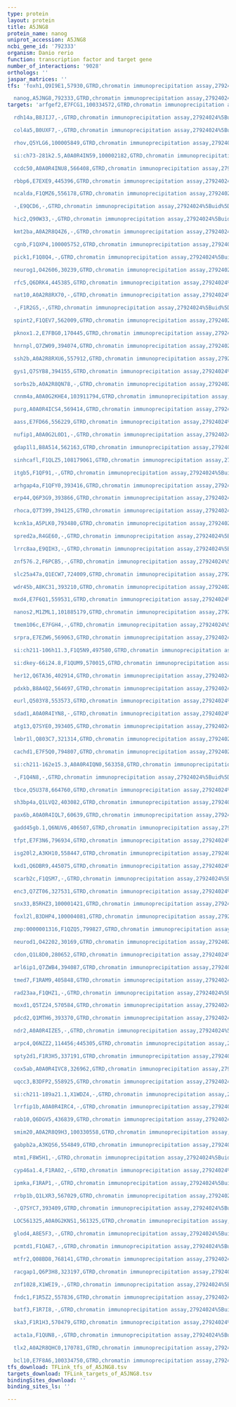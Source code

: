 ```yaml
---
type: protein
layout: protein
title: A5JNG8
protein_name: nanog
uniprot_accession: A5JNG8
ncbi_gene_id: '792333'
organism: Danio rerio
function: transcription factor and target gene
number_of_interactions: '9028'
orthologs: ''
jaspar_matrices: ''
tfs: 'foxh1,Q9I9E1,57930,GTRD,chromatin immunoprecipitation assay,27924024%5Buid%5D,No

  nanog,A5JNG8,792333,GTRD,chromatin immunoprecipitation assay,27924024%5Buid%5D,No'
targets: 'arfgef2,E7FCG1,100334572,GTRD,chromatin immunoprecipitation assay,27924024%5Buid%5D,No

  rdh14a,B8JIJ7,-,GTRD,chromatin immunoprecipitation assay,27924024%5Buid%5D,No

  col4a5,B0UXF7,-,GTRD,chromatin immunoprecipitation assay,27924024%5Buid%5D,No

  rhov,Q5YLG6,100005849,GTRD,chromatin immunoprecipitation assay,27924024%5Buid%5D,No

  si:ch73-281k2.5,A0A0R4IN59,100002182,GTRD,chromatin immunoprecipitation assay,27924024%5Buid%5D,No

  ccdc50,A0A0R4INU8,566408,GTRD,chromatin immunoprecipitation assay,27924024%5Buid%5D,No

  rbbp6,E7EXE9,445396,GTRD,chromatin immunoprecipitation assay,27924024%5Buid%5D,No

  ncalda,F1QMZ6,556178,GTRD,chromatin immunoprecipitation assay,27924024%5Buid%5D,No

  -,E9QCD6,-,GTRD,chromatin immunoprecipitation assay,27924024%5Buid%5D,No

  hic2,Q90W33,-,GTRD,chromatin immunoprecipitation assay,27924024%5Buid%5D,No

  kmt2ba,A0A2R8Q4Z6,-,GTRD,chromatin immunoprecipitation assay,27924024%5Buid%5D,No

  cgnb,F1QXP4,100005752,GTRD,chromatin immunoprecipitation assay,27924024%5Buid%5D,No

  pick1,F1Q8Q4,-,GTRD,chromatin immunoprecipitation assay,27924024%5Buid%5D,No

  neurog1,O42606,30239,GTRD,chromatin immunoprecipitation assay,27924024%5Buid%5D,No

  rfc5,Q6DRK4,445385,GTRD,chromatin immunoprecipitation assay,27924024%5Buid%5D,No

  nat10,A0A2R8RX70,-,GTRD,chromatin immunoprecipitation assay,27924024%5Buid%5D,No

  -,F1R2G5,-,GTRD,chromatin immunoprecipitation assay,27924024%5Buid%5D,No

  spint2,F1QEV7,562009,GTRD,chromatin immunoprecipitation assay,27924024%5Buid%5D,No

  pknox1.2,E7FBG0,170445,GTRD,chromatin immunoprecipitation assay,27924024%5Buid%5D,No

  hnrnpl,Q7ZW09,394074,GTRD,chromatin immunoprecipitation assay,27924024%5Buid%5D,No

  ssh2b,A0A2R8RXU6,557912,GTRD,chromatin immunoprecipitation assay,27924024%5Buid%5D,No

  gys1,Q7SYB8,394155,GTRD,chromatin immunoprecipitation assay,27924024%5Buid%5D,No

  sorbs2b,A0A2R8QN78,-,GTRD,chromatin immunoprecipitation assay,27924024%5Buid%5D,No

  cnnm4a,A0A0G2KHE4,103911794,GTRD,chromatin immunoprecipitation assay,27924024%5Buid%5D,No

  purg,A0A0R4ICS4,569414,GTRD,chromatin immunoprecipitation assay,27924024%5Buid%5D,No

  aass,E7FD66,556229,GTRD,chromatin immunoprecipitation assay,27924024%5Buid%5D,No

  nufip1,A0A0G2L0D1,-,GTRD,chromatin immunoprecipitation assay,27924024%5Buid%5D,No

  gdap1l1,B8A514,562163,GTRD,chromatin immunoprecipitation assay,27924024%5Buid%5D,No

  sinhcafl,F1QLZ5,108179061,GTRD,chromatin immunoprecipitation assay,27924024%5Buid%5D,No

  itgb5,F1QF91,-,GTRD,chromatin immunoprecipitation assay,27924024%5Buid%5D,No

  arhgap4a,F1QFY0,393416,GTRD,chromatin immunoprecipitation assay,27924024%5Buid%5D,No

  erp44,Q6P3G9,393866,GTRD,chromatin immunoprecipitation assay,27924024%5Buid%5D,No

  rhoca,Q7T399,394125,GTRD,chromatin immunoprecipitation assay,27924024%5Buid%5D,No

  kcnk1a,A5PLK0,793480,GTRD,chromatin immunoprecipitation assay,27924024%5Buid%5D,No

  spred2a,R4GE60,-,GTRD,chromatin immunoprecipitation assay,27924024%5Buid%5D,No

  lrrc8aa,E9QIH3,-,GTRD,chromatin immunoprecipitation assay,27924024%5Buid%5D,No

  znf576.2,F6PCB5,-,GTRD,chromatin immunoprecipitation assay,27924024%5Buid%5D,No

  slc25a47a,Q1ECW7,724009,GTRD,chromatin immunoprecipitation assay,27924024%5Buid%5D,No

  wdr45b,A8KC31,393210,GTRD,chromatin immunoprecipitation assay,27924024%5Buid%5D,No

  mxd4,E7F6Q1,559531,GTRD,chromatin immunoprecipitation assay,27924024%5Buid%5D,No

  nanos2,M1ZML1,101885179,GTRD,chromatin immunoprecipitation assay,27924024%5Buid%5D,No

  tmem106c,E7FGH4,-,GTRD,chromatin immunoprecipitation assay,27924024%5Buid%5D,No

  srpra,E7EZW6,569063,GTRD,chromatin immunoprecipitation assay,27924024%5Buid%5D,No

  si:ch211-106h11.3,F1Q5N9,497580,GTRD,chromatin immunoprecipitation assay,27924024%5Buid%5D,No

  si:dkey-66i24.8,F1QUM9,570015,GTRD,chromatin immunoprecipitation assay,27924024%5Buid%5D,No

  her12,Q6TA36,402914,GTRD,chromatin immunoprecipitation assay,27924024%5Buid%5D,No

  pdxkb,B8A4Q2,564697,GTRD,chromatin immunoprecipitation assay,27924024%5Buid%5D,No

  eurl,Q503Y8,553573,GTRD,chromatin immunoprecipitation assay,27924024%5Buid%5D,No

  sdad1,A0A0R4IYN8,-,GTRD,chromatin immunoprecipitation assay,27924024%5Buid%5D,No

  atg13,Q7SYE0,393405,GTRD,chromatin immunoprecipitation assay,27924024%5Buid%5D,No

  lmbr1l,Q803C7,321314,GTRD,chromatin immunoprecipitation assay,27924024%5Buid%5D,No

  cachd1,E7F5Q0,794807,GTRD,chromatin immunoprecipitation assay,27924024%5Buid%5D,No

  si:ch211-162e15.3,A0A0R4IQN0,563358,GTRD,chromatin immunoprecipitation assay,27924024%5Buid%5D,No

  -,F1Q4N8,-,GTRD,chromatin immunoprecipitation assay,27924024%5Buid%5D,No

  tbce,Q5U378,664760,GTRD,chromatin immunoprecipitation assay,27924024%5Buid%5D,No

  sh3bp4a,Q1LVQ2,403082,GTRD,chromatin immunoprecipitation assay,27924024%5Buid%5D,No

  pax6b,A0A0R4IQL7,60639,GTRD,chromatin immunoprecipitation assay,27924024%5Buid%5D,No

  gadd45gb.1,Q6NUV6,406507,GTRD,chromatin immunoprecipitation assay,27924024%5Buid%5D,No

  tfpt,E7F3N6,796934,GTRD,chromatin immunoprecipitation assay,27924024%5Buid%5D,No

  isg20l2,A3KH10,558447,GTRD,chromatin immunoprecipitation assay,27924024%5Buid%5D,No

  kxd1,Q6DBR9,445075,GTRD,chromatin immunoprecipitation assay,27924024%5Buid%5D,No

  scarb2c,F1QSM7,-,GTRD,chromatin immunoprecipitation assay,27924024%5Buid%5D,No

  enc3,Q7ZT06,327531,GTRD,chromatin immunoprecipitation assay,27924024%5Buid%5D,No

  snx33,B5RHZ3,100001421,GTRD,chromatin immunoprecipitation assay,27924024%5Buid%5D,No

  foxl2l,B3DHP4,100004081,GTRD,chromatin immunoprecipitation assay,27924024%5Buid%5D,No

  zmp:0000001316,F1QZQ5,799827,GTRD,chromatin immunoprecipitation assay,27924024%5Buid%5D,No

  neurod1,O42202,30169,GTRD,chromatin immunoprecipitation assay,27924024%5Buid%5D,No

  cdon,Q1L8D0,280652,GTRD,chromatin immunoprecipitation assay,27924024%5Buid%5D,No

  arl6ip1,Q7ZWB4,394087,GTRD,chromatin immunoprecipitation assay,27924024%5Buid%5D,No

  tmed7,F1RAM9,405848,GTRD,chromatin immunoprecipitation assay,27924024%5Buid%5D,No

  rad23aa,F1QHZ1,-,GTRD,chromatin immunoprecipitation assay,27924024%5Buid%5D,No

  moxd1,Q5TZ24,570584,GTRD,chromatin immunoprecipitation assay,27924024%5Buid%5D,No

  pdcd2,Q1MTH6,393370,GTRD,chromatin immunoprecipitation assay,27924024%5Buid%5D,No

  ndr2,A0A0R4IZE5,-,GTRD,chromatin immunoprecipitation assay,27924024%5Buid%5D,No

  arpc4,Q6NZZ2,114456;445305,GTRD,chromatin immunoprecipitation assay,27924024%5Buid%5D,No

  spty2d1,F1R3H5,337191,GTRD,chromatin immunoprecipitation assay,27924024%5Buid%5D,No

  cox5ab,A0A0R4IVC8,326962,GTRD,chromatin immunoprecipitation assay,27924024%5Buid%5D,No

  uqcc3,B3DFP2,558925,GTRD,chromatin immunoprecipitation assay,27924024%5Buid%5D,No

  si:ch211-189a21.1,X1WDZ4,-,GTRD,chromatin immunoprecipitation assay,27924024%5Buid%5D,No

  lrrfip1b,A0A0R4IRC4,-,GTRD,chromatin immunoprecipitation assay,27924024%5Buid%5D,No

  rab10,Q6DGV5,436839,GTRD,chromatin immunoprecipitation assay,27924024%5Buid%5D,No

  smim20,A0A2R8Q9H3,100330558,GTRD,chromatin immunoprecipitation assay,27924024%5Buid%5D,No

  gabpb2a,A3KQS6,554849,GTRD,chromatin immunoprecipitation assay,27924024%5Buid%5D,No

  mtm1,F8W5H1,-,GTRD,chromatin immunoprecipitation assay,27924024%5Buid%5D,No

  cyp46a1.4,F1RA02,-,GTRD,chromatin immunoprecipitation assay,27924024%5Buid%5D,No

  ipmka,F1RAP1,-,GTRD,chromatin immunoprecipitation assay,27924024%5Buid%5D,No

  rrbp1b,Q1LXR3,567029,GTRD,chromatin immunoprecipitation assay,27924024%5Buid%5D,No

  -,Q7SYC7,393409,GTRD,chromatin immunoprecipitation assay,27924024%5Buid%5D,No

  LOC561325,A0A0G2KNS1,561325,GTRD,chromatin immunoprecipitation assay,27924024%5Buid%5D,No

  glod4,A8E5F3,-,GTRD,chromatin immunoprecipitation assay,27924024%5Buid%5D,No

  pcmtd1,F1QAE7,-,GTRD,chromatin immunoprecipitation assay,27924024%5Buid%5D,No

  mtfr2,Q08BD8,768141,GTRD,chromatin immunoprecipitation assay,27924024%5Buid%5D,No

  racgap1,Q6P3H8,323197,GTRD,chromatin immunoprecipitation assay,27924024%5Buid%5D,No

  znf1028,X1WEI9,-,GTRD,chromatin immunoprecipitation assay,27924024%5Buid%5D,No

  fndc1,F1R5Z2,557836,GTRD,chromatin immunoprecipitation assay,27924024%5Buid%5D,No

  batf3,F1R7I8,-,GTRD,chromatin immunoprecipitation assay,27924024%5Buid%5D,No

  ska3,F1R1H3,570479,GTRD,chromatin immunoprecipitation assay,27924024%5Buid%5D,No

  acta1a,F1QUN8,-,GTRD,chromatin immunoprecipitation assay,27924024%5Buid%5D,No

  tlx2,A0A2R8QHC0,170781,GTRD,chromatin immunoprecipitation assay,27924024%5Buid%5D,No

  bcl10,E7F8A6,100334750,GTRD,chromatin immunoprecipitation assay,27924024%5Buid%5D,No'
tfs_download: TFLink_tfs_of_A5JNG8.tsv
targets_download: TFLink_targets_of_A5JNG8.tsv
bindingSites_download: ''
binding_sites_ls: ''

---
```

